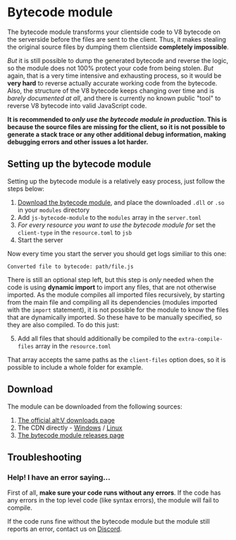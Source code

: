 # Bytecode module

The bytecode module transforms your clientside code to V8 bytecode on the serverside before the files are sent to the client. Thus,
it makes stealing the original source files by dumping them clientside **completely impossible**.

*But* it is still possible to dump the generated bytecode and reverse the logic, so the module does not 100% protect your code from being stolen.
*But* again, that is a very time intensive and exhausting process, so it would be **very hard** to reverse actually accurate working code from the
bytecode.
Also, the structure of the V8 bytecode keeps changing over time and is *barely documented at all*, and there is currently no known public "tool"
to reverse V8 bytecode into valid JavaScript code.

**It is recommended to *only use the bytecode module in production*. This is because the source files are missing for the client, so it is not possible
to generate a stack trace or any other additional debug information, making debugging errors and other issues a lot harder.**

## Setting up the bytecode module

Setting up the bytecode module is a relatively easy process, just follow the steps below:

1. [Download the bytecode module](#download), and place the downloaded `.dll` or `.so` in your `modules` directory
2. Add `js-bytecode-module` to the `modules` array in the `server.toml`
3. *For every resource you want to use the bytecode module for* set the `client-type` in the `resource.toml` to `jsb`
4. Start the server

Now every time you start the server you should get logs similiar to this one:
```
Converted file to bytecode: path/file.js
```

There is still an optional step left, but this step is *only* needed when the code is using **dynamic import** to import any files,
that are not otherwise imported. As the module compiles all imported files recursively, by starting from the main file and compiling
all its dependencies (modules imported with the `import` statement), it is not possible for the module to know the files that are dynamically imported.
So these have to be manually specified, so they are also compiled.
To do this just:

5. Add all files that should additionally be compiled to the `extra-compile-files` array in the `resource.toml`

That array accepts the same paths as the `client-files` option does, so it is possible to include a whole folder for example.

## Download

The module can be downloaded from the following sources:
1. [The official alt:V downloads page](https://altv.mp/#/downloads)
2. The CDN directly - [Windows](http://cdn.altv.mp/js-bytecode-module/release/x64_win32/js-bytecode-module.dll) / [Linux](http://cdn.altv.mp/js-bytecode-module/release/x64_linux/libjs-bytecode-module.so)
3. [The bytecode module releases page](https://github.com/altmp/altv-js-bytecode/releases)

## Troubleshooting

### Help! I have an error saying...

First of all, **make sure your code runs without any errors**. If the code has any errors in the top level code (like syntax errors),
the module will fail to compile.

If the code runs fine without the bytecode module but the module still reports an error, contact us on [Discord](https://discord.altv.mp).

